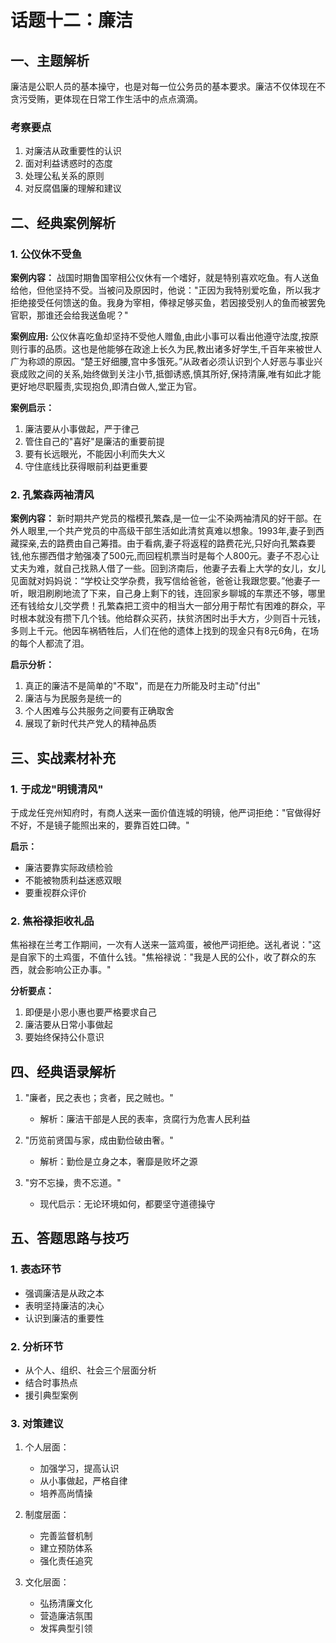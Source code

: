 # 话题十二：廉洁

## 一、主题解析

廉洁是公职人员的基本操守，也是对每一位公务员的基本要求。廉洁不仅体现在不贪污受贿，更体现在日常工作生活中的点点滴滴。

### 考察要点
1. 对廉洁从政重要性的认识
2. 面对利益诱惑时的态度
3. 处理公私关系的原则
4. 对反腐倡廉的理解和建议

## 二、经典案例解析

### 1. 公仪休不受鱼

**案例内容：**
战国时期鲁国宰相公仪休有一个嗜好，就是特别喜欢吃鱼。有人送鱼给他，但他坚持不受。当被问及原因时，他说："正因为我特别爱吃鱼，所以我才拒绝接受任何馈送的鱼。我身为宰相，俸禄足够买鱼，若因接受别人的鱼而被罢免官职，那谁还会给我送鱼呢？"

**案例应用:**
公仪休喜吃鱼却坚持不受他人赠鱼,由此小事可以看出他遵守法度,按原则行事的品质。这也是他能够在政途上长久为民,教出诸多好学生,千百年来被世人广为称颂的原因。“楚王好细腰,宫中多饿死。”从政者必须认识到个人好恶与事业兴衰成败之间的关系,始终做到关注小节,抵御诱惑,慎其所好,保持清廉,唯有如此才能更好地尽职履责,实现抱负,即清白做人,堂正为官。

**案例启示：**
1. 廉洁要从小事做起，严于律己
2. 管住自己的"喜好"是廉洁的重要前提
3. 要有长远眼光，不能因小利而失大义
4. 守住底线比获得眼前利益更重要

### 2. 孔繁森两袖清风

**案例内容：**
新时期共产党员的楷模孔繁森,是一位一尘不染两袖清风的好干部。在外人眼里,一个共产党员的中高级干部生活如此清贫真难以想象。1993年,妻子到西藏探亲,去的路费由自己筹措。由于看病,妻子将返程的路费花光,只好向孔繁森要钱,他东挪西借才勉强凑了500元,而回程机票当时是每个人800元。妻子不忍心让丈夫为难，就自己找熟人借了一些。回到济南后，他妻子去看上大学的女儿，女儿见面就对妈妈说：“学校让交学杂费，我写信给爸爸，爸爸让我跟您要。”他妻子一听，眼泪刷刷地流了下来，自己身上剩下的钱，连回家乡聊城的车票还不够，哪里还有钱给女儿交学费！孔繁森把工资中的相当大一部分用于帮忙有困难的群众，平时根本就没有攒下几个钱。他给群众买药，扶贫济困时出手大方，少则百十元钱，多则上千元。他因车祸牺牲后，人们在他的遗体上找到的现金只有8元6角，在场的每个人都流了泪。

**启示分析：**
1. 真正的廉洁不是简单的"不取"，而是在力所能及时主动"付出"
2. 廉洁与为民服务是统一的
3. 个人困难与公共服务之间要有正确取舍
4. 展现了新时代共产党人的精神品质

## 三、实战素材补充

### 1. 于成龙"明镜清风"

于成龙任兖州知府时，有商人送来一面价值连城的明镜，他严词拒绝："官做得好不好，不是镜子能照出来的，要靠百姓口碑。"

**启示：**
- 廉洁要靠实际政绩检验
- 不能被物质利益迷惑双眼
- 要重视群众评价

### 2. 焦裕禄拒收礼品

焦裕禄在兰考工作期间，一次有人送来一篮鸡蛋，被他严词拒绝。送礼者说："这是自家下的土鸡蛋，不值什么钱。"焦裕禄说："我是人民的公仆，收了群众的东西，就会影响公正办事。"

**分析要点：**
1. 即便是小恩小惠也要严格要求自己
2. 廉洁要从日常小事做起
3. 要始终保持公仆意识

## 四、经典语录解析

1. "廉者，民之表也；贪者，民之贼也。"
   - 解析：廉洁干部是人民的表率，贪腐行为危害人民利益

2. "历览前贤国与家，成由勤俭破由奢。"
   - 解析：勤俭是立身之本，奢靡是败坏之源

3. "穷不忘操，贵不忘道。"
   - 现代启示：无论环境如何，都要坚守道德操守

## 五、答题思路与技巧

### 1. 表态环节
- 强调廉洁是从政之本
- 表明坚持廉洁的决心
- 认识到廉洁的重要性

### 2. 分析环节
- 从个人、组织、社会三个层面分析
- 结合时事热点
- 援引典型案例

### 3. 对策建议
1. 个人层面：
   - 加强学习，提高认识
   - 从小事做起，严格自律
   - 培养高尚情操

2. 制度层面：
   - 完善监督机制
   - 建立预防体系
   - 强化责任追究

3. 文化层面：
   - 弘扬清廉文化
   - 营造廉洁氛围
   - 发挥典型引领